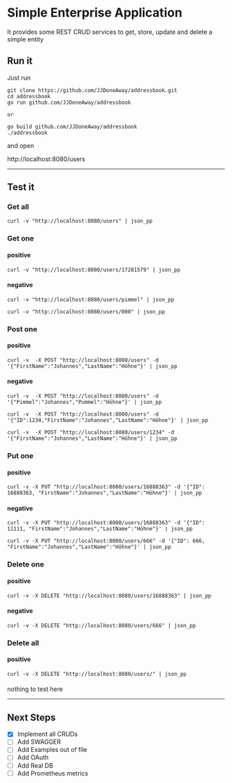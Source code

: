 # Simple Enterprise Application 

It provides some REST CRUD services to get, store, update and delete a simple entity

## Run it
Just run 
```
git clone https://github.com/JJDoneAway/addressbook.git
cd addressbook
go run github.com/JJDoneAway/addressbook

or

go build github.com/JJDoneAway/addressbook
./addressbook
````
and open

http://localhost:8080/users

----
## Test it

### Get all
```
curl -v "http://localhost:8080/users" | json_pp
```

### Get one
#### positive
```
curl -v "http://localhost:8080/users/17281579" | json_pp
```
#### negative
```
curl -v "http://localhost:8080/users/pimmel" | json_pp
```
```
curl -v "http://localhost:8080/users/000" | json_pp
```

### Post one
#### positive
```
curl -v  -X POST "http://localhost:8080/users" -d '{"FirstName":"Johannes","LastName":"Höhne"}' | json_pp
```
#### negative
```
curl -v  -X POST "http://localhost:8080/users" -d '{"Pimmel":"Johannes","Pummel":"Höhne"}' | json_pp
```
```
curl -v  -X POST "http://localhost:8080/users" -d '{"ID":1234,"FirstName":"Johannes","LastName":"Höhne"}' | json_pp
```
```
curl -v  -X POST "http://localhost:8080/users/1234" -d '{"FirstName":"Johannes","LastName":"Höhne"}' | json_pp
```

### Put one
#### positive
```
curl -v -X PUT "http://localhost:8080/users/16888363" -d '{"ID": 16888363, "FirstName":"Johannes","LastName":"Höhne"}' | json_pp
```
#### negative
```
curl -v -X PUT "http://localhost:8080/users/16888363" -d '{"ID": 11111, "FirstName":"Johannes","LastName":"Höhne"}' | json_pp
```
```
curl -v -X PUT "http://localhost:8080/users/666" -d '{"ID": 666, "FirstName":"Johannes","LastName":"Höhne"}' | json_pp
```

### Delete one
#### positive
```
curl -v -X DELETE "http://localhost:8080/users/16888363" | json_pp
```
#### negative
```
curl -v -X DELETE "http://localhost:8080/users/666" | json_pp
```

### Delete all
#### positive
```
curl -v -X DELETE "http://localhost:8080/users/" | json_pp
```
####
nothing to test here




---
## Next Steps

- [x] Implement all CRUDs
- [ ] Add SWAGGER
- [ ] Add Examples out of file
- [ ] Add OAuth
- [ ] Add Real DB
- [ ] Add Prometheus metrics